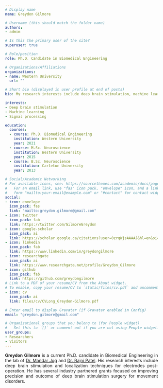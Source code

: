 ```yaml
---
# Display name
name: Greydon Gilmore

# Username (this should match the folder name)
authors:
- admin

# Is this the primary user of the site?
superuser: true

# Role/position
role: Ph.D. Candidate in Biomedical Engineering

# Organizations/Affiliations
organizations:
- name: Western University
  url: ""

# Short bio (displayed in user profile at end of posts)
bio: My research interests include deep brain stimulation, machine learning and signal processing.

interests:
- Deep brain stimulation
- Machine learning
- Signal processing

education:
  courses:
  - course: Ph.D. Biomedical Engineering
    institution: Western University
    year: 2021
  - course: M.Sc. Neuroscience
    institution: Western University
    year: 2015
  - course: B.Sc. Neuroscience
    institution: Carleton University
    year: 2013

# Social/Academic Networking
# For available icons, see: https://sourcethemes.com/academic/docs/page-builder/#icons
#   For an email link, use "fas" icon pack, "envelope" icon, and a link in the
#   form "mailto:your-email@example.com" or "#contact" for contact widget.
social:
- icon: envelope
  icon_pack: fas
  link: "mailto:greydon.gilmore@gmail.com"
- icon: twitter
  icon_pack: fab
  link: https://twitter.com/GilmoreGreydon
- icon: google-scholar
  icon_pack: ai
  link: https://scholar.google.ca/citations?user=0zrqWjsAAAAJ&hl=en&oi=ao
- icon: linkedin
  icon_pack: fab
  link: https://www.linkedin.com/in/greydongilmore
- icon: researchgate
  icon_pack: ai
  link: https://www.researchgate.net/profile/Greydon_Gilmore
- icon: github
  icon_pack: fab
  link: https://github.com/greydongilmore
# Link to a PDF of your resume/CV from the About widget.
# To enable, copy your resume/CV to `static/files/cv.pdf` and uncomment the lines below.
- icon: cv
  icon_pack: ai
  link: files/cv/CVLong_Greydon-Gilmore.pdf

# Enter email to display Gravatar (if Gravatar enabled in Config)
email: "greydon.gilmore@gmail.com"

# Organizational groups that you belong to (for People widget)
#   Set this to `[]` or comment out if you are not using People widget.
user_groups:
- Researchers
- Visitors
---
```


<p style='text-align: justify;'> <b>Greydon Gilmore</b> is a current Ph.D. candidate in Biomedical Engineering in the lab of <a href="http://www.schulich.uwo.ca/cns/people/bios_neurologists/bio-jog.html" target="_blank">Dr. Mandar Jog</a> and <a href="https://www.eng.uwo.ca/electrical/faculty/patel_r/index.html" target="_blank">Dr. Rajni Patel</a>. His research interests include deep brain stimulation and localization techniques for electrodes post-operation. He has several industry partnered grants focused on improving precision and outcome of deep brain stimulation surgery for movement disorders.</p>
